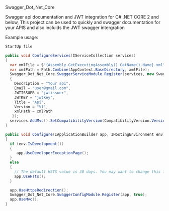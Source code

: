 Swagger_Dot_Net_Core

Swagger api documentation and JWT integration for C# .NET CORE 2 and below,
This project can be used to quickly and swagger documentation for your APIS and also incluids the JWT swagger intergration

Example usage:

```csharp
StartUp file

public void ConfigureServices(IServiceCollection services)
{
  var xmlFile = $"{Assembly.GetExecutingAssembly().GetName().Name}.xml";
  var xmlPath = Path.Combine(AppContext.BaseDirectory, xmlFile);
  Swagger_Dot_Net_Core.SwaggerServiceModule.Register(services, new Swagger_Dot_Net_Core.SwaggerIntegrationHelper 
  {
    Description = "Your api",
    Email = "user@gmail.com",
    JWTISSUER = "jwtissuer",
    JWTKEY = "jwtkey",
    Title = "Api",
    Version = "V1",
    xmlPath = xmlPath
   });
  services.AddMvc().SetCompatibilityVersion(CompatibilityVersion.Version_2_2);
}

public void Configure(IApplicationBuilder app, IHostingEnvironment env)
{
  if (env.IsDevelopment())
  {
     app.UseDeveloperExceptionPage();
  }
  else
  {
    // The default HSTS value is 30 days. You may want to change this for production scenarios, see https://aka.ms/aspnetcore-  hsts.
    app.UseHsts();
  }

  app.UseHttpsRedirection();
  Swagger_Dot_Net_Core.SwaggerConfigModule.Register(app, true);
  app.UseMvc();
}
  
